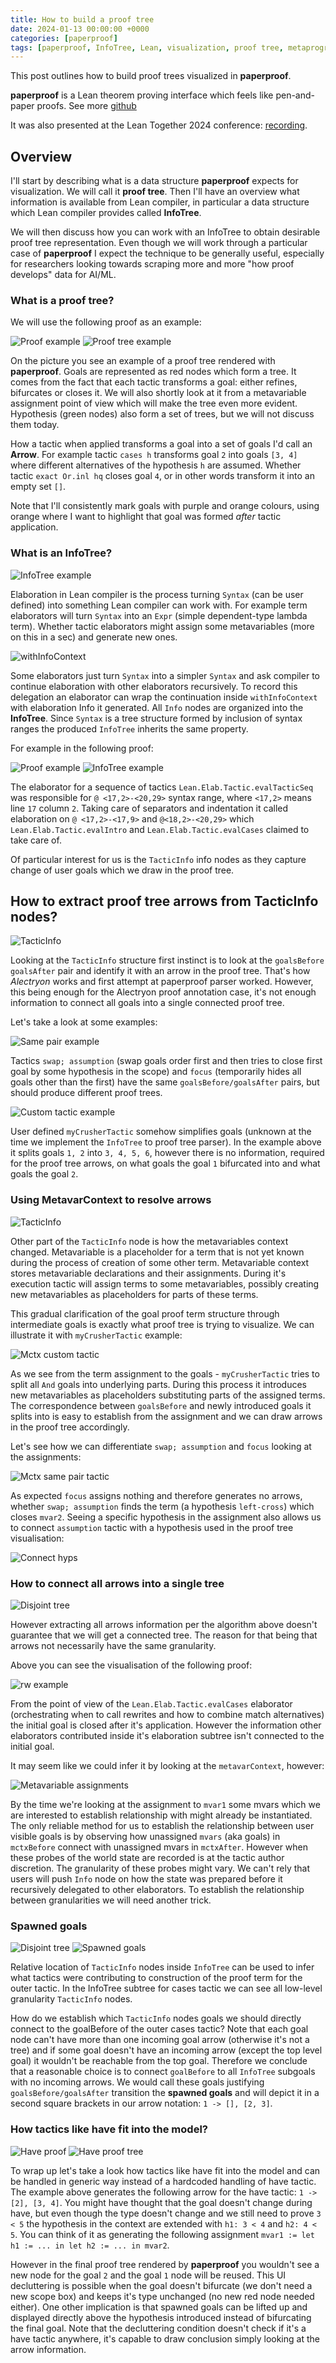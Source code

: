 ```yaml
---
title: How to build a proof tree
date: 2024-01-13 00:00:00 +0000
categories: [paperproof]
tags: [paperproof, InfoTree, Lean, visualization, proof tree, metaprogramming] # TAG names should always be lowercase
---
```


This post outlines how to build proof trees visualized in **paperproof**.

**paperproof** is a Lean theorem proving interface which feels like pen-and-paper proofs.
See more [github](https://github.com/Paper-Proof/**paperproof**)

It was also presented at the Lean Together 2024 conference: [recording](https://www.youtube.com/watch?v=DWuAGt2RDaM).

## Overview

I'll start by describing what is a data structure **paperproof** expects for visualization. We will call it **proof tree**. Then I'll have an overview what information is available from Lean compiler, in particular a data structure which Lean compiler provides called **InfoTree**.

We will then discuss how you can work with an InfoTree to obtain desirable proof tree representation. Even though we will work through a particular case of **paperproof** I expect the technique to be generally useful, especially for researchers looking towards scraping more and more "how proof develops" data for AI/ML.

### What is a proof tree?

We will use the following proof as an example:

![Proof example](/assets/img/dijs_example.png)
![Proof tree example](/assets/img/prooftree_example.png)

On the picture you see an example of a proof tree rendered with **paperproof**. Goals are represented as red nodes which form a tree. It comes from the fact that each tactic transforms a goal: either refines, bifurcates or closes it. We will also shortly look at it from a metavariable assignment point of view which will make the tree even more evident. Hypothesis (green nodes) also form a set of trees, but we will not discuss them today.

How a tactic when applied transforms a goal into a set of goals I'd call an **Arrow**. For example tactic `cases h` transforms goal `2` into goals `[3, 4]` where different alternatives of the hypothesis `h` are assumed. Whether tactic `exact Or.inl hq` closes goal `4`, or in other words transform it into an empty set `[]`.

Note that I'll consistently mark goals with purple and orange colours, using orange where I want to highlight that goal was formed _after_ tactic application.

### What is an InfoTree?

![InfoTree example](/assets/img/infotree_example.png)

Elaboration in Lean compiler is the process turning `Syntax` (can be user defined) into something Lean compiler can work with. For example term elaborators will turn `Syntax` into an `Expr` (simple dependent-type lambda term). Whether tactic elaborators might assign some metavariables (more on this in a sec) and generate new ones.

![withInfoContext](/assets/img/withinfocontext.png)

Some elaborators just turn `Syntax` into a simpler `Syntax` and ask compiler to continue elaboration with other elaborators recursively. To record this delegation an elaborator can wrap the continuation inside `withInfoContext` with elaboration Info it generated. All `Info` nodes are organized into the **InfoTree**. Since `Syntax` is a tree structure formed by inclusion of syntax ranges the produced `InfoTree` inherits the same property.

For example in the following proof:

![Proof example](/assets/img/dijs_example.png)
![InfoTree example](/assets/img/infotree_example.png)

The elaborator for a sequence of tactics `Lean.Elab.Tactic.evalTacticSeq` was responsible for `@ <17,2>-<20,29>` syntax range,
where `<17,2>` means line `17` column `2`. Taking care of separators and indentation it called elaboration on `@ <17,2>-<17,9>`
and `@<18,2>-<20,29>` which `Lean.Elab.Tactic.evalIntro` and `Lean.Elab.Tactic.evalCases` claimed to take care of.

Of particular interest for us is the `TacticInfo` info nodes as they capture change of user goals which we draw in the proof tree.

## How to extract proof tree arrows from TacticInfo nodes?

![TacticInfo](/assets/img/tacticinfo.png)

Looking at the `TacticInfo` structure first instinct is to look at the `goalsBefore goalsAfter` pair and identify it with an arrow in the proof tree. That's how _Alectryon_ works and first attempt at paperproof parser worked. However, this being enough for the Alectryon proof annotation case, it's not enough information to connect all goals into a single connected proof tree.

Let's take a look at some examples:

![Same pair example](/assets/img/assumptionfocus.png)

Tactics `swap; assumption` (swap goals order first and then tries to close first goal by some hypothesis in the scope) and `focus` (temporarily hides all goals other than the first) have the same `goalsBefore/goalsAfter` pairs, but should produce different proof trees.

![Custom tactic example](/assets/img/customtactic.png)

User defined `myCrusherTactic` somehow simplifies goals (unknown at the time we implement the `InfoTree` to proof tree parser). In the example above it splits goals `1, 2` into `3, 4, 5, 6`, however there is no information, required for the proof tree arrows, on what goals the goal `1` bifurcated into and what goals the goal `2`.

### Using MetavarContext to resolve arrows

![TacticInfo](/assets/img/tacticinfo.png)

Other part of the `TacticInfo` node is how the metavariables context changed. Metavariable is a placeholder for a term that is not yet known during the process of creation of some other term. Metavariable context stores metavariable declarations and their assignments. During it's execution tactic will assign terms to some metavariables, possibly creating new metavariables as placeholders for parts of these terms.

This gradual clarification of the goal proof term structure through intermediate goals is exactly what proof tree is trying to visualize. We can illustrate it with `myCrusherTactic` example:

![Mctx custom tactic](/assets/img/mctxcustomtactic.png)

As we see from the term assignment to the goals - `myCrusherTactic` tries to split all `And` goals into underlying parts. During this process it introduces new metavariables as placeholders substituting parts of the assigned terms. The correspondence between `goalsBefore` and newly introduced goals it splits into is easy to establish from the assignment and we can draw arrows in the proof tree accordingly.

Let's see how we can differentiate `swap; assumption` and `focus` looking at the assignments:

![Mctx same pair tactic](/assets/img/mctxassumptionfocus.png)

As expected `focus` assigns nothing and therefore generates no arrows, whether `swap; assumption` finds the term (a hypothesis `left-cross`) which closes `mvar2`. Seeing a specific hypothesis in the assignment also allows us to connect `assumption` tactic with a hypothesis used in the proof tree visualisation:

![Connect hyps](/assets/img/usedhyp.png)

### How to connect all arrows into a single tree

![Disjoint tree](/assets/img/disjointproofs.png)

However extracting all arrows information per the algorithm above doesn't guarantee that we will get a connected tree. The reason for that being that arrows not necessarily have the same granularity.

Above you can see the visualisation of the following proof:

![rw example](/assets/img/caseswithrw_example.png)

From the point of view of the `Lean.Elab.Tactic.evalCases` elaborator (orchestrating when to call rewrites and how to combine match alternatives) the initial goal is closed after it's application. However the information other elaborators contributed inside it's elaboration subtree isn't connected to the initial goal.

It may seem like we could infer it by looking at the `metavarContext`, however:

![Metavariable assignments](/assets/img/mctxassignment.png)

By the time we're looking at the assignment to `mvar1` some mvars which we are interested to establish relationship with might already be instantiated. The only reliable method for us to establish the relationship between user visible goals is by observing how unassigned `mvars` (aka goals) in `mctxBefore` connect with unassigned mvars in `mctxAfter`. However when these probes of the world state are recorded is at the tactic author discretion. The granularity of these probes might vary. We can't rely that users will push `Info` node on how the state was prepared before it recursively delegated to other elaborators. To establish the relationship between granularities we will need another trick.

### Spawned goals

![Disjoint tree](/assets/img/spawnedgoals_example.png)
![Spawned goals](/assets/img/spawnedgoals_infotree.png)

Relative location of `TacticInfo` nodes inside `InfoTree` can be used to infer what tactics were contributing to construction of the proof term for the outer tactic. In the InfoTree subtree for cases tactic we can see all low-level granularity `TacticInfo` nodes.

How do we establish which `TacticInfo` nodes goals we should directly connect to the goalBefore of the outer cases tactic? Note that each goal node can't have more than one incoming goal arrow (otherwise it's not a tree) and if some goal doesn't have an incoming arrow (except the top level goal) it wouldn't be reachable from the top goal. Therefore we conclude that a reasonable choice is to connect `goalBefore` to all `InfoTree` subgoals with no incoming arrows. We would call these goals justifying `goalsBefore/goalsAfter` transition the **spawned goals** and will depict it in a second square brackets in our arrow notation: `1 -> [], [2, 3]`.

### How tactics like have fit into the model?

![Have proof](/assets/img/haveproof_example.png)
![Have proof tree](/assets/img/haveprooftree_example.png)

To wrap up let's take a look how tactics like have fit into the model and can be handled in generic way instead of a hardcoded handling of have tactic. The example above generates the following arrow for the have tactic: `1 -> [2], [3, 4]`. You might have thought that the goal doesn't change during have, but even though the type doesn't change and we still need to prove `3 < 5` the hypothesis in the context are extended with `h1: 3 < 4` and `h2: 4 < 5`. You can think of it as generating the following assignment `mvar1 := let h1 := ... in let h2 := ... in mvar2`.

However in the final proof tree rendered by **paperproof** you wouldn't see a new node for the goal `2` and the goal `1` node will be reused. This UI decluttering is possible when the goal doesn't bifurcate (we don't need a new scope box) and keeps it's type unchanged (no new red node needed either). One other implication is that spawned goals can be lifted up and displayed directly above the hypothesis introduced instead of bifurcating the final goal. Note that the decluttering condition doesn't check if it's a have tactic anywhere, it's capable to draw conclusion simply looking at the arrow information.
